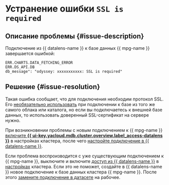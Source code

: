 # Устранение ошибки `SSL is required`


## Описание проблемы {#issue-description}

Подключение из {{ datalens-name }} к базе данных {{ mpg-name }} завершается ошибкой:

```
ERR.CHARTS.DATA_FETCHING_ERROR
ERR.DS_API.DB
db_message": "odyssey: xxxxxxxxxxx: SSL is required"
```

## Решение {#issue-resolution}

Такая ошибка сообщает, что для подключения необходим протокол SSL. Его [необязательно использовать](../../../managed-postgresql/operations/connect.md) при подключении к базе из того же самого облака или каталога, но если вы подключаетесь к внешней базе данных, то использовать доверенный SSL-сертификат на сервере нужно.

При возникновении проблемы с новым подключением к {{ mpg-name }} [включите **{{ ui-key.yacloud.mdb.cluster.overview.label_access-datalens }}**](../../../managed-postgresql/operations/datalens-connect.md#allow-access) в настройках кластера, после чего [настройте подключение в {{ datalens-name }}](../../../datalens/operations/connection/create-postgresql.md).

Если проблема воспроизводится с уже существующим подключением к {{ mpg-name }}, выключите и включите [доступ из {{ datalens-name }}](../../../managed-postgresql/operations/datalens-connect.md#allow-access) в [настройках](../../../managed-postgresql/operations/update.md#change-additional-settings) кластера. Если это не поможет, создайте в {{ datalens-name }} новое подключение к базе данных кластера {{ mpg-name }}. После этого [замените подключение в датасете](../../../datalens/dataset/create-dataset.md#replace-connection) на рабочее.
